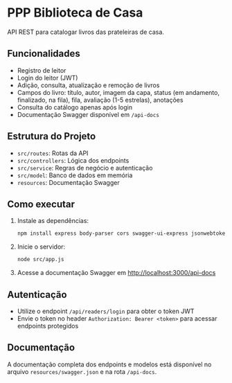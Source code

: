 # PPP Biblioteca de Casa

API REST para catalogar livros das prateleiras de casa.

## Funcionalidades
- Registro de leitor
- Login do leitor (JWT)
- Adição, consulta, atualização e remoção de livros
- Campos do livro: título, autor, imagem da capa, status (em andamento, finalizado, na fila), fila, avaliação (1-5 estrelas), anotações
- Consulta do catálogo apenas após login
- Documentação Swagger disponível em `/api-docs`

## Estrutura do Projeto
- `src/routes`: Rotas da API
- `src/controllers`: Lógica dos endpoints
- `src/service`: Regras de negócio e autenticação
- `src/model`: Banco de dados em memória
- `resources`: Documentação Swagger

## Como executar
1. Instale as dependências:
   ```bash
   npm install express body-parser cors swagger-ui-express jsonwebtoken
   ```
2. Inicie o servidor:
   ```bash
   node src/app.js
   ```
3. Acesse a documentação Swagger em [http://localhost:3000/api-docs](http://localhost:3000/api-docs)

## Autenticação
- Utilize o endpoint `/api/readers/login` para obter o token JWT
- Envie o token no header `Authorization: Bearer <token>` para acessar endpoints protegidos

## Documentação
A documentação completa dos endpoints e modelos está disponível no arquivo `resources/swagger.json` e na rota `/api-docs`.
